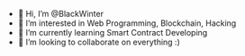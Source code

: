 - 👋 Hi, I’m @BlackWinter
- 👀 I’m interested in Web Programming, Blockchain, Hacking
- 🌱 I’m currently learning Smart Contract Developing
- 💞️ I’m looking to collaborate on everything :)

